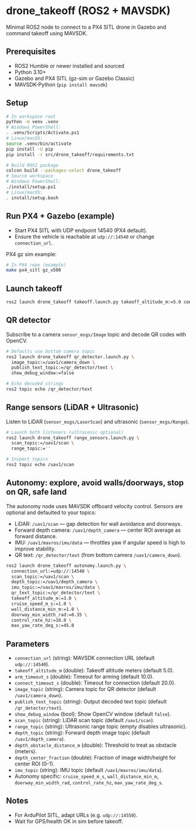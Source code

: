 # drone_takeoff (ROS2 + MAVSDK)

Minimal ROS2 node to connect to a PX4 SITL drone in Gazebo and command takeoff using MAVSDK.

## Prerequisites
- ROS2 Humble or newer installed and sourced
- Python 3.10+
- Gazebo and PX4 SITL (gz-sim or Gazebo Classic)
- MAVSDK-Python (`pip install mavsdk`)

## Setup
```bash
# In workspace root
python -m venv .venv
# Windows PowerShell:
. .venv/Scripts/Activate.ps1
# Linux/macOS:
source .venv/bin/activate
pip install -U pip
pip install -r src/drone_takeoff/requirements.txt

# Build ROS2 package
colcon build --packages-select drone_takeoff
# Source workspace
# Windows PowerShell:
./install/setup.ps1
# Linux/macOS:
. install/setup.bash
```

## Run PX4 + Gazebo (example)
- Start PX4 SITL with UDP endpoint 14540 (PX4 default).
- Ensure the vehicle is reachable at `udp://:14540` or change `connection_url`.

PX4 gz sim example:
```bash
# In PX4 repo (example)
make px4_sitl gz_x500
```

## Launch takeoff
```bash
ros2 launch drone_takeoff takeoff.launch.py takeoff_altitude_m:=5.0 connection_url:=udp://:14540
```

## QR detector
Subscribe to a camera `sensor_msgs/Image` topic and decode QR codes with OpenCV.

```bash
# Defaults use bottom camera topic
ros2 launch drone_takeoff qr_detector.launch.py \
  image_topic:=/uav1/camera_down \
  publish_text_topic:=/qr_detector/text \
  show_debug_window:=false

# Echo decoded strings
ros2 topic echo /qr_detector/text
```

## Range sensors (LiDAR + Ultrasonic)
Listen to LiDAR (`sensor_msgs/LaserScan`) and ultrasonic (`sensor_msgs/Range`).

```bash
# Launch both listeners (ultrasonic optional)
ros2 launch drone_takeoff range_sensors.launch.py \
  scan_topic:=/uav1/scan \
  range_topic:='' 

# Inspect topics
ros2 topic echo /uav1/scan
```

## Autonomy: explore, avoid walls/doorways, stop on QR, safe land
The autonomy node uses MAVSDK offboard velocity control. Sensors are optional and defaulted to your topics:
- LiDAR: `/uav1/scan` — gap detection for wall avoidance and doorways.
- Forward depth camera: `/uav1/depth_camera` — center ROI average as forward distance.
- IMU: `/uav1/mavros/imu/data` — throttles yaw if angular speed is high to improve stability.
- QR text: `/qr_detector/text` (from bottom camera `/uav1/camera_down`).

```bash
ros2 launch drone_takeoff autonomy.launch.py \
  connection_url:=udp://:14540 \
  scan_topic:=/uav1/scan \
  depth_topic:=/uav1/depth_camera \
  imu_topic:=/uav1/mavros/imu/data \
  qr_text_topic:=/qr_detector/text \
  takeoff_altitude_m:=3.0 \
  cruise_speed_m_s:=1.0 \
  wall_distance_min_m:=1.0 \
  doorway_min_width_rad:=0.35 \
  control_rate_hz:=10.0 \
  max_yaw_rate_deg_s:=45.0
```

## Parameters
- `connection_url` (string): MAVSDK connection URL (default `udp://:14540`).
- `takeoff_altitude_m` (double): Takeoff altitude meters (default 5.0).
- `arm_timeout_s` (double): Timeout for arming (default 10.0).
- `connect_timeout_s` (double): Timeout for connection (default 20.0).
- `image_topic` (string): Camera topic for QR detector (default `/uav1/camera_down`).
- `publish_text_topic` (string): Output decoded text topic (default `/qr_detector/text`).
- `show_debug_window` (bool): Show OpenCV window (default `false`).
- `scan_topic` (string): LiDAR scan topic (default `/uav1/scan`).
- `range_topic` (string): Ultrasonic range topic (empty disables ultrasonic).
- `depth_topic` (string): Forward depth image topic (default `/uav1/depth_camera`).
- `depth_obstacle_distance_m` (double): Threshold to treat as obstacle (meters).
- `depth_center_fraction` (double): Fraction of image width/height for center ROI (0-1).
- `imu_topic` (string): IMU topic (default `/uav1/mavros/imu/data`).
- Autonomy specific: `cruise_speed_m_s`, `wall_distance_min_m`, `doorway_min_width_rad`, `control_rate_hz`, `max_yaw_rate_deg_s`.

## Notes
- For ArduPilot SITL, adapt URLs (e.g. `udp://:14550`).
- Wait for GPS/health OK in sim before takeoff.
